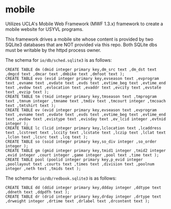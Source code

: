 # mobile
Utilizes UCLA's Mobile Web Framework (MWF 1.3.x) framework to create a mobile website for USYVL programs.

This framework drives a mobile site whose content is provided by two SQLite3 databases that are NOT provided via this
repo.  Both SQLite dbs must be writable by the httpd process owner.

The schema for `io/db/sched.sqlite3` is as follows:
```
CREATE TABLE dm (dmid integer primary key,dm_src text ,dm_dst text ,dmgcd text ,dmcar text ,dmbike text ,dmfoot text );
CREATE TABLE evo (evid integer primary key,evseason text ,evprogram text ,evname text ,evdate text ,evds text ,evtime_beg text ,evtime_end text ,evdow text ,evlocation text ,evaddr text ,evcity text ,evstate text ,evzip text );
CREATE TABLE tm (tmid integer primary key,tmseason text ,tmprogram text ,tmnum integer ,tmname text ,tmdiv text ,tmcourt integer ,tmcoach text ,tmtshirt text );
CREATE TABLE ev (evid integer primary key,evseason text ,evprogram text ,evname text ,evdate text ,evds text ,evtime_beg text ,evtime_end text ,evdow text ,evistype text ,evisday text ,ev_lcid integer ,evtnid integer );
CREATE TABLE lc (lcid integer primary key,lclocation text ,lcaddress text ,lcstreet text ,lccity text ,lcstate text ,lczip text ,lclat text ,lclon text ,lcsrc text ,lcq text );
CREATE TABLE so (soid integer primary key,so_div integer ,so_order integer );
CREATE TABLE gm (gmid integer primary key,tmid1 integer ,tmid2 integer ,evid integer ,court integer ,game integer ,pool text ,time text );
CREATE TABLE pool (poolid integer primary key,p_evid integer ,poollayout text ,courts text ,times text ,division text ,poolnum integer ,neth text ,tmids text );
```

The schema for `io/db/redbook.sqlite3` is as follows:
```
CREATE TABLE dd (ddid integer primary key,ddday integer ,ddtype text ,ddneth text ,ddpdfh text );
CREATE TABLE dr (drid integer primary key,drday integer ,drtype text ,drweight integer ,drtime text ,drlabel text ,drcontent text );
```
